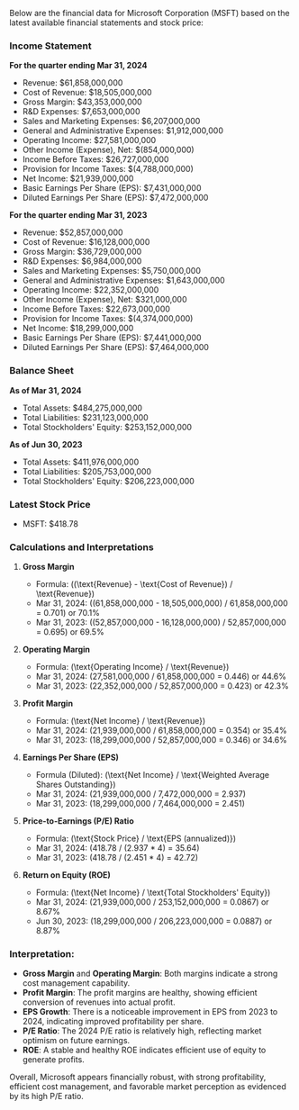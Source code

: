 Below are the financial data for Microsoft Corporation (MSFT) based on the latest available financial statements and stock price:

### Income Statement
**For the quarter ending Mar 31, 2024**
- Revenue: $61,858,000,000
- Cost of Revenue: $18,505,000,000
- Gross Margin: $43,353,000,000
- R&D Expenses: $7,653,000,000
- Sales and Marketing Expenses: $6,207,000,000
- General and Administrative Expenses: $1,912,000,000
- Operating Income: $27,581,000,000
- Other Income (Expense), Net: $(854,000,000)
- Income Before Taxes: $26,727,000,000
- Provision for Income Taxes: $(4,788,000,000)
- Net Income: $21,939,000,000
- Basic Earnings Per Share (EPS): $7,431,000,000
- Diluted Earnings Per Share (EPS): $7,472,000,000

**For the quarter ending Mar 31, 2023**
- Revenue: $52,857,000,000
- Cost of Revenue: $16,128,000,000
- Gross Margin: $36,729,000,000
- R&D Expenses: $6,984,000,000
- Sales and Marketing Expenses: $5,750,000,000
- General and Administrative Expenses: $1,643,000,000
- Operating Income: $22,352,000,000
- Other Income (Expense), Net: $321,000,000
- Income Before Taxes: $22,673,000,000
- Provision for Income Taxes: $(4,374,000,000)
- Net Income: $18,299,000,000
- Basic Earnings Per Share (EPS): $7,441,000,000
- Diluted Earnings Per Share (EPS): $7,464,000,000

### Balance Sheet
**As of Mar 31, 2024**
- Total Assets: $484,275,000,000
- Total Liabilities: $231,123,000,000
- Total Stockholders' Equity: $253,152,000,000

**As of Jun 30, 2023**
- Total Assets: $411,976,000,000
- Total Liabilities: $205,753,000,000
- Total Stockholders' Equity: $206,223,000,000

### Latest Stock Price
- MSFT: $418.78

### Calculations and Interpretations

1. **Gross Margin**
   - Formula: \((\text{Revenue} - \text{Cost of Revenue}) / \text{Revenue}\)
   - Mar 31, 2024: \((61,858,000,000 - 18,505,000,000) / 61,858,000,000 = 0.701\) or 70.1%
   - Mar 31, 2023: \((52,857,000,000 - 16,128,000,000) / 52,857,000,000 = 0.695\) or 69.5%

2. **Operating Margin**
   - Formula: \(\text{Operating Income} / \text{Revenue}\)
   - Mar 31, 2024: \(27,581,000,000 / 61,858,000,000 = 0.446\) or 44.6%
   - Mar 31, 2023: \(22,352,000,000 / 52,857,000,000 = 0.423\) or 42.3%

3. **Profit Margin**
   - Formula: \(\text{Net Income} / \text{Revenue}\)
   - Mar 31, 2024: \(21,939,000,000 / 61,858,000,000 = 0.354\) or 35.4%
   - Mar 31, 2023: \(18,299,000,000 / 52,857,000,000 = 0.346\) or 34.6%

4. **Earnings Per Share (EPS)**
   - Formula (Diluted): \(\text{Net Income} / \text{Weighted Average Shares Outstanding}\)
   - Mar 31, 2024: \(21,939,000,000 / 7,472,000,000 = 2.937\)
   - Mar 31, 2023: \(18,299,000,000 / 7,464,000,000 = 2.451\)

5. **Price-to-Earnings (P/E) Ratio**
   - Formula: \(\text{Stock Price} / \text{EPS (annualized)}\)
   - Mar 31, 2024: \(418.78 / (2.937 * 4) = 35.64\)
   - Mar 31, 2023: \(418.78 / (2.451 * 4) = 42.72\)

6. **Return on Equity (ROE)**
   - Formula: \(\text{Net Income} / \text{Total Stockholders' Equity}\)
   - Mar 31, 2024: \(21,939,000,000 / 253,152,000,000 = 0.0867\) or 8.67%
   - Jun 30, 2023: \(18,299,000,000 / 206,223,000,000 = 0.0887\) or 8.87%

### Interpretation:
- **Gross Margin** and **Operating Margin**: Both margins indicate a strong cost management capability.
- **Profit Margin**: The profit margins are healthy, showing efficient conversion of revenues into actual profit.
- **EPS Growth**: There is a noticeable improvement in EPS from 2023 to 2024, indicating improved profitability per share.
- **P/E Ratio**: The 2024 P/E ratio is relatively high, reflecting market optimism on future earnings.
- **ROE**: A stable and healthy ROE indicates efficient use of equity to generate profits.

Overall, Microsoft appears financially robust, with strong profitability, efficient cost management, and favorable market perception as evidenced by its high P/E ratio.